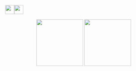 <div style="display: flex; align-items: center; justify-content: flex-start;">
  <img src="https://komarev.com/ghpvc/?username=guilhermelinosx&style=for-the-badge&color=1d1f21" style="height: 29px;" />
  <a href="https://github.com/sponsors/guilhermelinosp">
    <img src="https://img.shields.io/github/sponsors/guilhermelinosp?color=1d1f21&logo=github&style=for-the-badge&labelColor=1d1f21&label=gh%20sponsors" style="height: 29px;" />
  </a>
</div>
</br>

<div align="center">

<img height="150" src="https://github-readme-stats.vercel.app/api?username=guilhermelinosp&theme=dark&hide_border=true&include_all_commits=true&count_private=true&text_color=fff&icon_color=fff&title_color=fff&bg_color=0d1117">

<img height="150" src="https://github-readme-stats.vercel.app/api/top-langs/?username=guilhermelinosp&theme=dark&hide_border=true&include_all_commits=true&count_private=true&layout=compact&text_color=fff&icon_color=fff&title_color=fff&bg_color=0d1117&show_icons=true">

</div>
